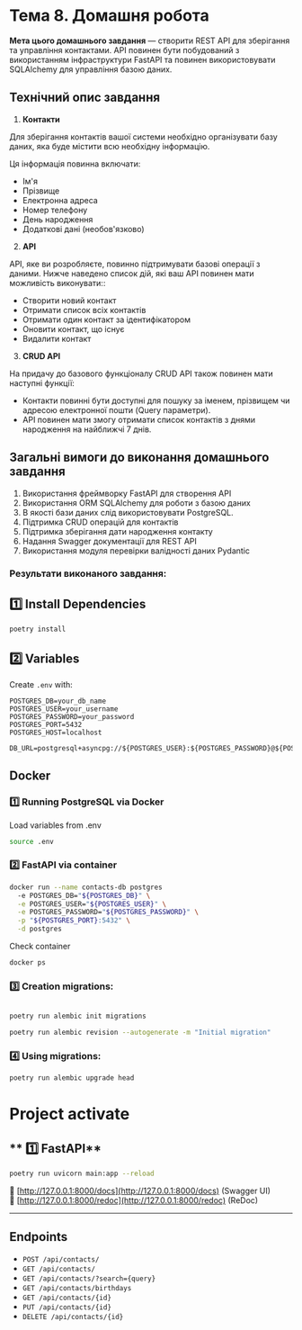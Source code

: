 # Тема 8. Домашня робота

**Мета цього домашнього завдання** — створити REST API для зберігання та
управління контактами. API повинен бути побудований з використанням
інфраструктури FastAPI та повинен використовувати SQLAlchemy для управління
базою даних.

## Технічний опис завдання

1. **Контакти**

Для зберігання контактів вашої системи необхідно організувати базу даних, яка
буде містити всю необхідну інформацію.

Ця інформація повинна включати:

- Ім'я
- Прізвище
- Електронна адреса
- Номер телефону
- День народження
- Додаткові дані (необов'язково)

2. **API**

API, яке ви розробляєте, повинно підтримувати базові операції з даними. Нижче
наведено список дій, які ваш API повинен мати можливість виконувати::

- Створити новий контакт
- Отримати список всіх контактів
- Отримати один контакт за ідентифікатором
- Оновити контакт, що існує
- Видалити контакт

3. **CRUD API**

На придачу до базового функціоналу CRUD API також повинен мати наступні функції:

- Контакти повинні бути доступні для пошуку за іменем, прізвищем чи адресою
  електронної пошти (Query параметри).
- API повинен мати змогу отримати список контактів з днями народження на
  найближчі 7 днів.

## Загальні вимоги до виконання домашнього завдання

1. Використання фреймворку FastAPI для створення API
2. Використання ORM SQLAlchemy для роботи з базою даних
3. В якості бази даних слід використовувати PostgreSQL.
4. Підтримка CRUD операцій для контактів
5. Підтримка зберігання дати народження контакту
6. Надання Swagger документації для REST API
7. Використання модуля перевірки валідності даних Pydantic

### Результати виконаного завдання:

## 1️⃣ Install Dependencies  

```bash
poetry install
```

## 2️⃣ Variables

Create `.env` with:

```env
POSTGRES_DB=your_db_name
POSTGRES_USER=your_username
POSTGRES_PASSWORD=your_password
POSTGRES_PORT=5432
POSTGRES_HOST=localhost

DB_URL=postgresql+asyncpg://${POSTGRES_USER}:${POSTGRES_PASSWORD}@${POSTGRES_HOST}:${POSTGRES_PORT}/${POSTGRES_DB}
```

## Docker
### 1️⃣ Running PostgreSQL via Docker

Load variables from .env 
```bash
source .env
```

### 2️⃣ FastAPI via container
```bash
docker run --name contacts-db postgres
  -e POSTGRES_DB="${POSTGRES_DB}" \
  -e POSTGRES_USER="${POSTGRES_USER}" \
  -e POSTGRES_PASSWORD="${POSTGRES_PASSWORD}" \
  -p "${POSTGRES_PORT}:5432" \
  -d postgres
```

Check container
```bash
docker ps
```

### 3️⃣ Creation migrations:
```bash

poetry run alembic init migrations

poetry run alembic revision --autogenerate -m "Initial migration"
```

### 4️⃣ Using migrations:
```bash
poetry run alembic upgrade head
```

# **Project activate**

## ** 1️⃣ FastAPI**

```bash
poetry run uvicorn main:app --reload
```

🔗 [http://127.0.0.1:8000/docs](http://127.0.0.1:8000/docs) (Swagger UI)  
🔗 [http://127.0.0.1:8000/redoc](http://127.0.0.1:8000/redoc) (ReDoc)

---

## Endpoints

- `POST /api/contacts/` 
- `GET /api/contacts/` 
- `GET /api/contacts/?search={query}` 
- `GET /api/contacts/birthdays` 
- `GET /api/contacts/{id}` 
- `PUT /api/contacts/{id}` 
- `DELETE /api/contacts/{id}`